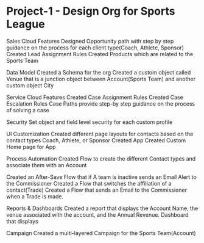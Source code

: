 # Project-1 - Design Org for Sports League

Sales Cloud Features
Designed Opportunity path with step by step guidance on the process for each client type(Coach, Athlete, Sponsor)
Created Lead Assignment Rules
Created Products which are related to the Sports Team

Data Model
Created a Schema for the org
Created a custom object called Venue that is a junction object between Account(Sports Team) and another custom object City

Service Cloud Features
Created Case Assignment Rules
Created Case Escalation Rules
Case Paths provide step-by step guidance on  the process of solving a case

Security
Set object and field level security for each custom profile

UI Customization
Created different page layouts for contacts based on the contact types
Coach, Athlete, or Sponsor
Created App
Created Custom Home page for App

Process Automation
Created Flow to create the different Contact types and associate them with an Account


Created an After-Save Flow that if A team is inactive sends an Email Alert to the Commissioner
Created a Flow that switches the affiliation of a contact(Trade)
Created a Flow that sends an Email to the Commissioner when a Trade is made.

Reports & Dashboards
Created a report that displays the Account Name, the venue associated with the account, and the Annual Revenue.
Dashboard that displays 


Campaign
Created a multi-layered Campaign for the Sports Team(Account)

